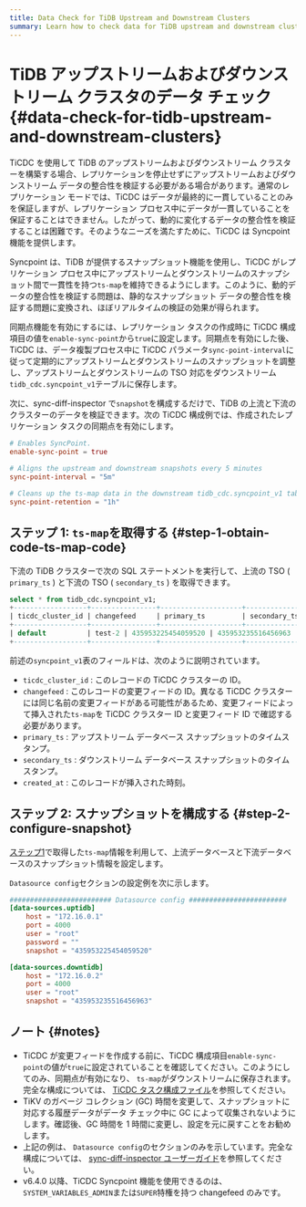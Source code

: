 ```yaml
---
title: Data Check for TiDB Upstream and Downstream Clusters
summary: Learn how to check data for TiDB upstream and downstream clusters.
---
```


# TiDB アップストリームおよびダウンストリーム クラスタのデータ チェック {#data-check-for-tidb-upstream-and-downstream-clusters}

TiCDC を使用して TiDB のアップストリームおよびダウンストリーム クラスターを構築する場合、レプリケーションを停止せずにアップストリームおよびダウンストリーム データの整合性を検証する必要がある場合があります。通常のレプリケーション モードでは、TiCDC はデータが最終的に一貫していることのみを保証しますが、レプリケーション プロセス中にデータが一貫していることを保証することはできません。したがって、動的に変化するデータの整合性を検証することは困難です。そのようなニーズを満たすために、TiCDC は Syncpoint 機能を提供します。

Syncpoint は、TiDB が提供するスナップショット機能を使用し、TiCDC がレプリケーション プロセス中にアップストリームとダウンストリームのスナップショット間で一貫性を持つ`ts-map`を維持できるようにします。このように、動的データの整合性を検証する問題は、静的なスナップショット データの整合性を検証する問題に変換され、ほぼリアルタイムの検証の効果が得られます。

同期点機能を有効にするには、レプリケーション タスクの作成時に TiCDC 構成項目の値を`enable-sync-point`から`true`に設定します。同期点を有効にした後、TiCDC は、データ複製プロセス中に TiCDC パラメータ`sync-point-interval`に従って定期的にアップストリームとダウンストリームのスナップショットを調整し、アップストリームとダウンストリームの TSO 対応をダウンストリーム`tidb_cdc.syncpoint_v1`テーブルに保存します。

次に、sync-diff-inspector で`snapshot`を構成するだけで、TiDB の上流と下流のクラスターのデータを検証できます。次の TiCDC 構成例では、作成されたレプリケーション タスクの同期点を有効にします。

```toml
# Enables SyncPoint.
enable-sync-point = true

# Aligns the upstream and downstream snapshots every 5 minutes
sync-point-interval = "5m"

# Cleans up the ts-map data in the downstream tidb_cdc.syncpoint_v1 table every hour
sync-point-retention = "1h"
```

## ステップ 1: <code>ts-map</code>を取得する {#step-1-obtain-code-ts-map-code}

下流の TiDB クラスターで次の SQL ステートメントを実行して、上流の TSO ( `primary_ts` ) と下流の TSO ( `secondary_ts` ) を取得できます。

```sql
select * from tidb_cdc.syncpoint_v1;
+------------------+----------------+--------------------+--------------------+---------------------+
| ticdc_cluster_id | changefeed     | primary_ts         | secondary_ts       | created_at          |
+------------------+----------------+--------------------+--------------------+---------------------+
| default          | test-2 | 435953225454059520 | 435953235516456963 | 2022-09-13 08:40:15 |
+------------------+----------------+--------------------+--------------------+---------------------+
```

前述の`syncpoint_v1`表のフィールドは、次のように説明されています。

-   `ticdc_cluster_id` : このレコードの TiCDC クラスターの ID。
-   `changefeed` : このレコードの変更フィードの ID。異なる TiCDC クラスターには同じ名前の変更フィードがある可能性があるため、変更フィードによって挿入された`ts-map`を TiCDC クラスター ID と変更フィード ID で確認する必要があります。
-   `primary_ts` : アップストリーム データベース スナップショットのタイムスタンプ。
-   `secondary_ts` : ダウンストリーム データベース スナップショットのタイムスタンプ。
-   `created_at` : このレコードが挿入された時刻。

## ステップ 2: スナップショットを構成する {#step-2-configure-snapshot}

[ステップ1](#step-1-obtain-ts-map)で取得した`ts-map`情報を利用して、上流データベースと下流データベースのスナップショット情報を設定します。

`Datasource config`セクションの設定例を次に示します。

```toml
######################### Datasource config ########################
[data-sources.uptidb]
    host = "172.16.0.1"
    port = 4000
    user = "root"
    password = ""
    snapshot = "435953225454059520"

[data-sources.downtidb]
    host = "172.16.0.2"
    port = 4000
    user = "root"
    snapshot = "435953235516456963"
```

## ノート {#notes}

-   TiCDC が変更フィードを作成する前に、TiCDC 構成項目`enable-sync-point`の値が`true`に設定されていることを確認してください。このようにしてのみ、同期点が有効になり、 `ts-map`がダウンストリームに保存されます。完全な構成については、 [TiCDC タスク構成ファイル](/ticdc/ticdc-changefeed-config.md)を参照してください。
-   TiKV のガベージ コレクション (GC) 時間を変更して、スナップショットに対応する履歴データがデータ チェック中に GC によって収集されないようにします。確認後、GC 時間を 1 時間に変更し、設定を元に戻すことをお勧めします。
-   上記の例は、 `Datasource config`のセクションのみを示しています。完全な構成については、 [sync-diff-inspector ユーザーガイド](/sync-diff-inspector/sync-diff-inspector-overview.md)を参照してください。
-   v6.4.0 以降、TiCDC Syncpoint 機能を使用できるのは、 `SYSTEM_VARIABLES_ADMIN`または`SUPER`特権を持つ changefeed のみです。
